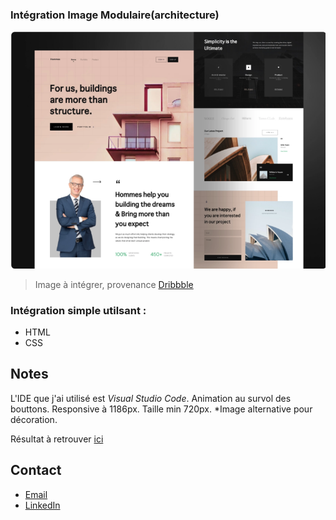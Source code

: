 ### Intégration Image Modulaire(architecture)

![Image text](https://github.com/John-Gate/architecture-integration/blob/main/src/image/2021-07-26%20(2).png)
>Image à intégrer, provenance [Dribbble](https://dribbble.com/shots/15998835-Hommes-Architecture-Landing-Page)

### Intégration simple utilsant :
* HTML
* CSS


## Notes
L'IDE que j'ai utilisé est *Visual Studio Code*. 
Animation au survol des bouttons.
Responsive à 1186px.
Taille min 720px.
*Image alternative pour décoration.


Résultat à retrouver [ici](https://john-gate.github.io/architecture-integration)

## Contact
* [Email](mailto:barrierejc@live.fr?subject=[GitHub]%20Source%20Han%20Sans)
* [LinkedIn](https://linkedin.com/in/jean-christian-barriere)
